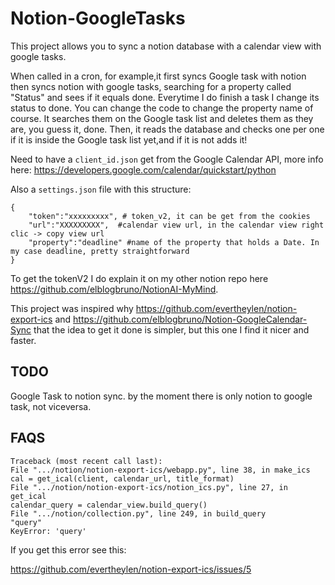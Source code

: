 # Notion-GoogleTasks
This project allows you to sync a notion database with a calendar view with google tasks.

When called in a cron, for example,it first syncs Google task with notion then syncs notion with google tasks, searching for a property called "Status" and sees if it equals done. Everytime I do finish a task I change its status to done.
You can change the code to change the property name of course. It searches them on the Google task list and deletes them as they are, you guess it, done. Then, it reads the database and checks one per one if it is inside the  Google task list yet,and if it is not adds it!

Need to have a ```client_id.json``` get from the Google Calendar API, more info here: 
https://developers.google.com/calendar/quickstart/python

Also a ```settings.json``` file with this structure:
```
{
	"token":"xxxxxxxxx", # token_v2, it can be get from the cookies
	"url":"XXXXXXXXX",  #calendar view url, in the calendar view right clic -> copy view url
	"property":"deadline" #name of the property that holds a Date. In my case deadline, pretty straightforward
}
```
To get the tokenV2 I do explain it on my other notion repo here https://github.com/elblogbruno/NotionAI-MyMind.

This project was inspired why https://github.com/evertheylen/notion-export-ics and https://github.com/elblogbruno/Notion-GoogleCalendar-Sync that the idea to get it done is simpler, but this one I find it nicer and faster. 

## TODO
Google Task to notion sync. by the moment there is only notion to google task, not viceversa.


## FAQS

```
Traceback (most recent call last):
File ".../notion/notion-export-ics/webapp.py", line 38, in make_ics
cal = get_ical(client, calendar_url, title_format)
File ".../notion/notion-export-ics/notion_ics.py", line 27, in get_ical
calendar_query = calendar_view.build_query()
File ".../notion/collection.py", line 249, in build_query
"query"
KeyError: 'query'
```

If you get this error see this:

https://github.com/evertheylen/notion-export-ics/issues/5

